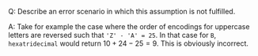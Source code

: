 Q: Describe an error scenario in which this assumption is not fulfilled.

A:
Take for example the case where the order of encodings for uppercase letters are reversed such that `'Z' - 'A' = 25`.
In that case for `B`, `hexatridecimal` would return $10 + 24 - 25 = 9$. This is obviously incorrect.